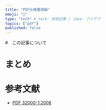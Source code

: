 ```yaml
---
title: "PDF仕様書読解"
emoji: "📄"
type: "tech" # tech: 技術記事 / idea: アイデア
topics: ["pdf"]
published: false
---
```


#　この記事について

# まとめ

# 参考文献

- [PDF 32000-1:2008](https://opensource.adobe.com/dc-acrobat-sdk-docs/pdfstandards/PDF32000_2008.pdf)